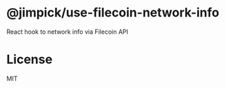 @jimpick/use-filecoin-network-info
==================================

React hook to network info via Filecoin API

# License

MIT
